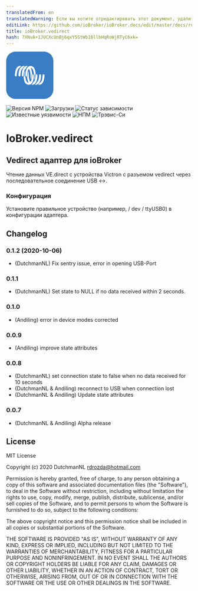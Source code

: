```yaml
---
translatedFrom: en
translatedWarning: Если вы хотите отредактировать этот документ, удалите поле «translationFrom», в противном случае этот документ будет снова автоматически переведен
editLink: https://github.com/ioBroker/ioBroker.docs/edit/master/docs/ru/adapterref/iobroker.vedirect/README.md
title: ioBroker.vedirect
hash: 7XNvA+1JUCXcUnBj6qxY5StWb18llbHqRoWjRTyC6xk=
---
```

![Логотип](../../../en/adapterref/iobroker.vedirect/admin/vedirect.png)

![Версия NPM](http://img.shields.io/npm/v/iobroker.vedirect.svg)
![Загрузки](https://img.shields.io/npm/dm/iobroker.vedirect.svg)
![Статус зависимости](https://img.shields.io/david/iobroker-community-adapters/iobroker.vedirect.svg)
![Известные уязвимости](https://snyk.io/test/github/iobroker-community-adapters/ioBroker.vedirect/badge.svg)
![НПМ](https://nodei.co/npm/iobroker.vedirect.png?downloads=true)
![Трэвис-Си](http://img.shields.io/travis/iobroker-community-adapters/ioBroker.vedirect/master.svg)

# IoBroker.vedirect
## Vedirect адаптер для ioBroker
Чтение данных VE.direct с устройства Victron с разъемом vedirect через последовательное соединение USB <->.

### Конфигурация
Установите правильное устройство (например, / dev / ttyUSB0) в конфигурации адаптера.

## Changelog
<!--
    Placeholder for the next version (at the beginning of the line):
    ## __WORK IN PROGRESS__
-->

### 0.1.2 (2020-10-06)
* (DutchmanNL) Fix sentry issue, error in opening USB-Port

### 0.1.1
* (DutchmanNL) Set state to NULL if no data received within 2 seconds.

### 0.1.0
* (Andiling) error in device modes corrected

### 0.0.9
* (Andiling) improve state attributes

### 0.0.8
* (DutchmanNL) set connection state to false when no data received for 10 seconds
* (DutchmanNL & Andiling) reconnect to USB when connection lost
* (DutchmanNL & Andiling) Update state attributes

### 0.0.7
* (DutchmanNL & Andiling) Alpha release

## License
MIT License

Copyright (c) 2020 DutchmanNL <rdrozda@hotmail.com>

Permission is hereby granted, free of charge, to any person obtaining a copy
of this software and associated documentation files (the "Software"), to deal
in the Software without restriction, including without limitation the rights
to use, copy, modify, merge, publish, distribute, sublicense, and/or sell
copies of the Software, and to permit persons to whom the Software is
furnished to do so, subject to the following conditions:

The above copyright notice and this permission notice shall be included in all
copies or substantial portions of the Software.

THE SOFTWARE IS PROVIDED "AS IS", WITHOUT WARRANTY OF ANY KIND, EXPRESS OR
IMPLIED, INCLUDING BUT NOT LIMITED TO THE WARRANTIES OF MERCHANTABILITY,
FITNESS FOR A PARTICULAR PURPOSE AND NONINFRINGEMENT. IN NO EVENT SHALL THE
AUTHORS OR COPYRIGHT HOLDERS BE LIABLE FOR ANY CLAIM, DAMAGES OR OTHER
LIABILITY, WHETHER IN AN ACTION OF CONTRACT, TORT OR OTHERWISE, ARISING FROM,
OUT OF OR IN CONNECTION WITH THE SOFTWARE OR THE USE OR OTHER DEALINGS IN THE
SOFTWARE.